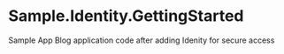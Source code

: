 # Sample.Identity.GettingStarted
Sample App Blog application code after adding Idenity for secure access
